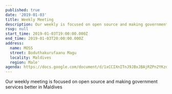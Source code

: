 ```yaml
---
published: true
date: '2019-01-03'
title: Weekly Meeting
description: Our weekly is focused on open source and making government services better in Maldives
rsvp: null
start_time: 2019-01-03T19:00:00.000Z
end_time: 2019-01-03T20:00:00.000Z
address:
  name: MOSS
  street: Boduthakurufaanu Magu
  locality: Maldives
  region: Male'
agenda: https://docs.google.com/document/d/1xCCIXnITnJ9JBxJBAjRZPn2YKzdsaQXA2ePPPZkCN3I/edit#heading=h.7wlhrtehiqmd
---
```

Our weekly meeting is focused on open source and making government services better in Maldives

